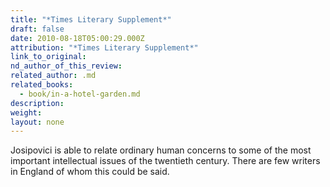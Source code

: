```yaml
---
title: "*Times Literary Supplement*"
draft: false
date: 2010-08-18T05:00:29.000Z
attribution: "*Times Literary Supplement*"
link_to_original:
nd_author_of_this_review:
related_author: .md
related_books:
  - book/in-a-hotel-garden.md
description:
weight:
layout: none
---
```

Josipovici is able to relate ordinary human concerns to some of the most important intellectual issues of the twentieth century. There are few writers in England of whom this could be said.

